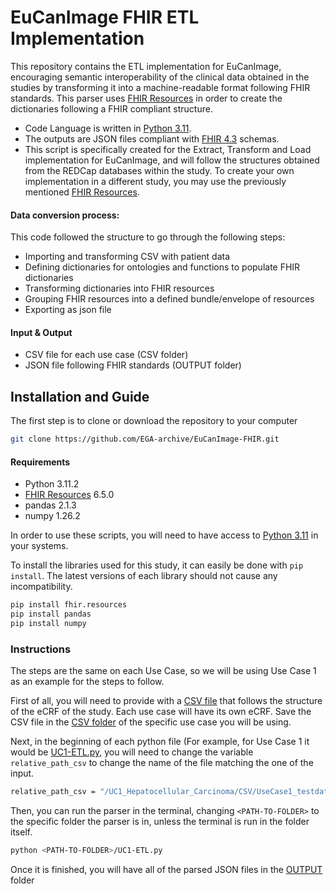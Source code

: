 # EuCanImage FHIR ETL Implementation

This repository contains the ETL implementation for EuCanImage, encouraging semantic interoperability of the clinical data obtained in the studies by transforming it into a machine-readable format following FHIR standards. This parser uses [FHIR Resources](https://github.com/nazrulworld/fhir.resources) in order to create the dictionaries following a FHIR compliant structure.
- Code Language is written in [Python 3.11](https://www.python.org/downloads/release/python-3110/).
- The outputs are JSON files compliant with [FHIR 4.3](https://hl7.org/fhir/R4B/) schemas.
- This script is specifically created for the Extract, Transform and Load implementation for EuCanImage, and will follow the structures obtained from the REDCap databases within the study. To create your own implementation in a different study, you may use the previously mentioned [FHIR Resources](https://github.com/nazrulworld/fhir.resources).

#### Data conversion process:
This code followed the structure to go through the following steps:
- Importing and transforming CSV with patient data
- Defining dictionaries for ontologies and functions to populate FHIR dictionaries
- Transforming dictionaries into FHIR resources
- Grouping FHIR resources into a defined bundle/envelope of resources
- Exporting as json file

#### Input & Output
- CSV file for each use case (CSV folder)
- JSON file following FHIR standards (OUTPUT folder)

## Installation and Guide
The first step is to clone or download the repository to your computer
```bash
git clone https://github.com/EGA-archive/EuCanImage-FHIR.git
```
#### Requirements
- Python 3.11.2
- [FHIR Resources](https://github.com/nazrulworld/fhir.resources) 6.5.0
- pandas 2.1.3
- numpy 1.26.2

In order to use these scripts, you will need to have access to [Python 3.11](https://www.python.org/downloads/release/python-3110/) in your systems.

To install the libraries used for this study, it can easily be done with `pip install`. The latest versions of each library should not cause any incompatibility.
```bash
pip install fhir.resources
pip install pandas
pip install numpy
```
### Instructions
The steps are the same on each Use Case, so we will be using Use Case 1 as an example for the steps to follow.

First of all, you will need to provide with a [CSV file](https://github.com/EGA-archive/EuCanImage-FHIR/blob/main/UC1_Hepatocellular_Carcinoma/CSV/UseCase1_testdata.csv) that follows the structure of the eCRF of the study. Each use case will have its own eCRF. Save the CSV file in the [CSV folder](https://github.com/EGA-archive/EuCanImage-FHIR/tree/main/UC1_Hepatocellular_Carcinoma/CSV) of the specific use case you will be using.

Next, in the beginning of each python file (For example, for Use Case 1 it would be [UC1-ETL.py](https://github.com/EGA-archive/EuCanImage-FHIR/blob/main/UC1_Hepatocellular_Carcinoma/UC1-ETL.py), you will need to change the variable `relative_path_csv` to change the name of the file matching the one of the input.
```bash
relative_path_csv = "/UC1_Hepatocellular_Carcinoma/CSV/UseCase1_testdata.csv"
```
Then, you can run the parser in the terminal, changing `<PATH-TO-FOLDER>` to the specific folder the parser is in, unless the terminal is run in the folder itself.
```bash
python <PATH-TO-FOLDER>/UC1-ETL.py
```
Once it is finished, you will have all of the parsed JSON files in the [OUTPUT](https://github.com/EGA-archive/EuCanImage-FHIR/tree/main/UC1_Hepatocellular_Carcinoma/OUTPUT) folder
